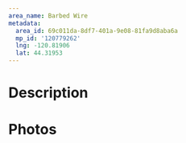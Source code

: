 ```yaml
---
area_name: Barbed Wire
metadata:
  area_id: 69c011da-8df7-401a-9e08-81fa9d8aba6a
  mp_id: '120779262'
  lng: -120.81906
  lat: 44.31953
---
```

# Description

# Photos

